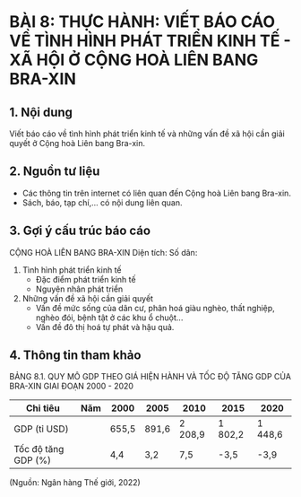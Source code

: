 # BÀI 8: THỰC HÀNH: VIẾT BÁO CÁO VỀ TÌNH HÌNH PHÁT TRIỂN KINH TẾ - XÃ HỘI Ở CỘNG HOÀ LIÊN BANG BRA-XIN

## 1. Nội dung

Viết báo cáo về tình hình phát triển kinh tế và những vấn đề xã hội cần giải quyết ở Cộng hoà Liên bang Bra-xin.

## 2. Nguồn tư liệu

- Các thông tin trên internet có liên quan đến Cộng hoà Liên bang Bra-xin.
- Sách, báo, tạp chí,... có nội dung liên quan.

## 3. Gợi ý cấu trúc báo cáo

CỘNG HOÀ LIÊN BANG BRA-XIN
Diện tích:
Số dân:
1. Tình hình phát triển kinh tế
   - Đặc điểm phát triển kinh tế
   - Nguyên nhân phát triển
2. Những vấn đề xã hội cần giải quyết
   - Vấn đề mức sống của dân cư, phân hoá giàu nghèo, thất nghiệp, nghèo đói, bệnh tật ở các khu ổ chuột...
   - Vấn đề đô thị hoá tự phát và hậu quả.

## 4. Thông tin tham khảo

BẢNG 8.1. QUY MÔ GDP THEO GIÁ HIỆN HÀNH VÀ TỐC ĐỘ TĂNG GDP CỦA BRA-XIN GIAI ĐOẠN 2000 - 2020

| Chỉ tiêu | Năm | 2000 | 2005 | 2010 | 2015 | 2020 |
|----------|------|------|------|------|------|------|
| GDP (tỉ USD) |  | 655,5 | 891,6 | 2 208,9 | 1 802,2 | 1 448,6 |
| Tốc độ tăng GDP (%) |  | 4,4 | 3,2 | 7,5 | -3,5 | -3,9 |

(Nguồn: Ngân hàng Thế giới, 2022)